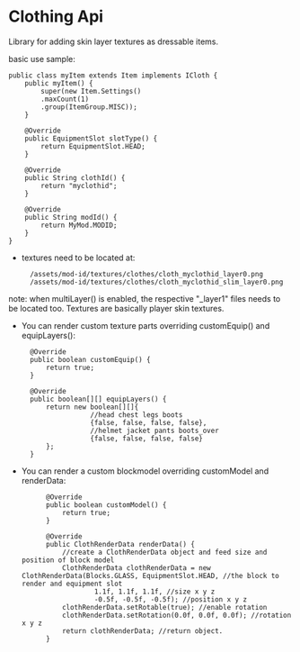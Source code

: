 # Clothing Api
Library for adding skin layer textures as dressable items.

basic use sample:

    public class myItem extends Item implements ICloth {
        public myItem() {
            super(new Item.Settings()
            .maxCount(1)
            .group(ItemGroup.MISC));
        }

        @Override
        public EquipmentSlot slotType() {
            return EquipmentSlot.HEAD;
        }
    
        @Override
        public String clothId() {
            return "myclothid";
        }
    
        @Override
        public String modId() {
            return MyMod.MODID;
        }
    }
 
* textures need to be located at:
        
        /assets/mod-id/textures/clothes/cloth_myclothid_layer0.png
        /assets/mod-id/textures/clothes/cloth_myclothid_slim_layer0.png
        
note: when multiLayer() is enabled, the respective "_layer1" files needs to be located too. Textures are basically player skin textures.


* You can render custom texture parts overriding customEquip() and equipLayers():
    
        @Override
        public boolean customEquip() {
            return true;
        }

        @Override
        public boolean[][] equipLayers() {
            return new boolean[][]{
                       //head chest legs boots
                       {false, false, false, false},
                       //helmet jacket pants boots_over
                       {false, false, false, false}
            };
        }


* You can render a custom blockmodel overriding customModel and renderData:
        
            @Override
            public boolean customModel() {
                return true;
            }
        
            @Override
            public ClothRenderData renderData() {
                //create a ClothRenderData object and feed size and position of block model
                ClothRenderData clothRenderData = new ClothRenderData(Blocks.GLASS, EquipmentSlot.HEAD, //the block to render and equipment slot
                        1.1f, 1.1f, 1.1f, //size x y z
                        -0.5f, -0.5f, -0.5f); //position x y z
                clothRenderData.setRotable(true); //enable rotation
                clothRenderData.setRotation(0.0f, 0.0f, 0.0f); //rotation x y z
                return clothRenderData; //return object.
            }